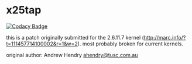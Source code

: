# x25tap

[![Codacy Badge](https://api.codacy.com/project/badge/Grade/089aa2f1d8cf4ac3818b4d751eee88dc)](https://app.codacy.com/gh/BAN-AI-X25/x.25-tap?utm_source=github.com&utm_medium=referral&utm_content=BAN-AI-X25/x.25-tap&utm_campaign=Badge_Grade_Settings)

this is a patch originally submitted for the 2.6.11.7 kernel
(http://marc.info/?t=111457714100002&r=1&w=2). most probably broken
for current kernels.

original author: Andrew Hendry <ahendry@tusc.com.au>
